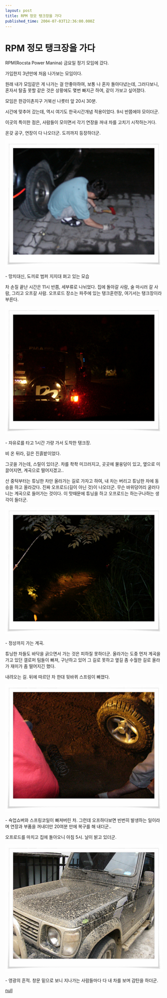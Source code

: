 ```yaml
---
layout: post
title: RPM 정모 탱크장을 가다
published_time: 2004-07-03T12:36:00.000Z
---
```


# RPM 정모 탱크장을 가다


RPM(Rocsta Power Manina) 금요일 정기 모임에 갔다.

가입한지 3년만에 처음 나가보는 모임이다.

원래 내가 모임같은 게 나가는 걸 안좋아하여, 보통 나 혼자 돌아다녔는데, 그러다보니, 혼자서 탈출 못할 같은 것은 상황에도 몇번 빠지곤 하여, 같이 가보고 싶어졌다.

모임은 한강이촌지구 거북선 나룻터 앞 20시 30분.

시간에 맞추어 갔는데, 역시 여기도 한국시간개념 적용이었다. 9시 반쯤에야 모이더군.

이곳의 특이한 점은, 사람들이 모이면서 각기 연장을 꺼내 차를 고치기 시작하는거다.

온갖 공구, 연장이 다 나오더군. 도끼까지 등장하더군.

![](../pds/200902/04/80/a0109780_498979206dcc9.jpg)

\- 망치대신, 도끼로 범퍼 지지대 펴고 있는 모습

차 손질 끝난 시간은 11시 반쯤, 세부류로 나뉘었다. 집에 돌아갈 사람, 술 마시러 갈 사람, 그리고 오프갈 사람. 오프로드 장소는 파주에 있는 탱크훈련장, 여기서는 탱크장이라 부른다.

![](../pds/200902/04/80/a0109780_498979207c5a3.jpg)

\- 자유로를 타고 1시간 가량 가서 도착한 탱크장.

비 온 뒤라, 길은 진흙밭이었다.

그곳을 가는데, 스릴이 있더군. 차를 좍좍 미끄러지고, 곳곳에 물웅덩이 있고, 옆으로 미끌어지면, 계곡으로 떨어지겠고..

산 중턱부터는 튜닝한 차만 올라가는 길로 가자고 하여, 내 차는 버리고 튜닝한 차에 동승을 하고 올라갔다. 진짜 오프로드(길이 아닌 것)이 나오더군. 무슨 바위덩어리 굴러다니는 계곡으로 들어가는 것이다. 이 맛때문에 튜닝을 하고 오프로드는 하는구나하는 생각이 들더군.

![](../pds/200902/04/80/a0109780_498979208c04b.jpg)

\- 정상까지 가는 계곡.

튜닝한 차들도 바닥을 긁으면서 가는 것은 피하질 못하더군. 올라가는 도중 먼저 계곡을 가고 있던 갤로퍼 팀들이 빠져, 구난하고 있어 그 길로 못하고 옆길 좀 수월한 길로 올라가 재미가 좀 떨어지긴 했다.

내려오는 길. 뒤에 따르던 차 한대 뒷바퀴 스프링이 빠졌다.

![](../pds/200902/04/80/a0109780_49897920a22bb.jpg)

\- 쇽업쇼버와 스프링코일이 빠져버린 차. 그런데 오프하다보면 빈번히 발생하는 일이라며 연장과 부품을 꺼내더만 20여분 만에 복구를 해 내더군..

오프로드를 마치고 집에 돌아오니 아침 5시. 날이 밝고 있더군.

![](../pds/200902/04/80/a0109780_49897920b8542.jpg)

\- 영광의 흔적. 창문 밑으로 보니 지나가는 사람들마다 다 내 차를 보며 감탄을 하더군.

[null](../6166871.html#6166871_1)

